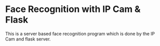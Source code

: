 # Face Recognition with IP Cam & Flask

This is a server based face recognition program which is done by the IP Cam and flask server.